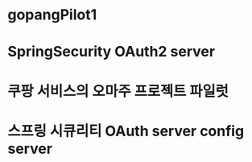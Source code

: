 # gopangPilot1 
# SpringSecurity OAuth2 server
# 쿠팡 서비스의 오마주 프로젝트 파일럿
# 스프링 시큐리티 OAuth server config server
